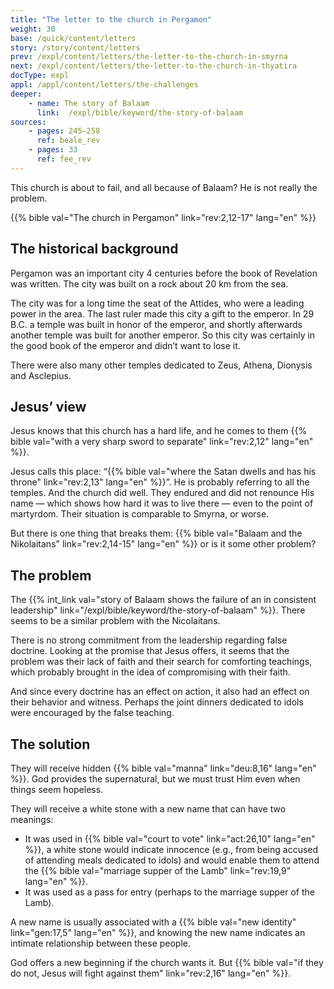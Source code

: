 ```yaml
---
title: "The letter to the church in Pergamon"
weight: 30
base: /quick/content/letters
story: /story/content/letters
prev: /expl/content/letters/the-letter-to-the-church-in-smyrna
next: /expl/content/letters/the-letter-to-the-church-in-thyatira
docType: expl
appl: /appl/content/letters/the-challenges
deeper:
    - name: The story of Balaam
      link:  /expl/bible/keyword/the-story-of-balaam
sources: 
    - pages: 245–258
      ref: beale_rev
    - pages: 33
      ref: fee_rev
---
```


This church is about to fail, and all because of Balaam? He is not really the problem.

{{% bible val="The church in Pergamon" link="rev:2,12-17" lang="en" %}}

## The historical background

<a name="1d2e"></a>
Pergamon was an important city 4 centuries before the book of Revelation was written. The city was built on a rock about 20 km from the sea.

The city was for a long time the seat of the Attides, who were a leading power in the area. The last ruler made this city a gift to the emperor. In 29 B.C. a temple was built in honor of the emperor, and shortly afterwards another temple was built for another emperor. So this city was certainly in the good book of the emperor and didn’t want to lose it.

There were also many other temples dedicated to Zeus, Athena, Dionysis and Asclepius.

## Jesus’ view

<a name="84e8"></a>
Jesus knows that this church has a hard life, and he comes to them {{% bible val="with a very sharp sword to separate" link="rev:2,12" lang="en" %}}.

Jesus calls this place: “{{% bible val="where the Satan dwells and has his throne" link="rev:2,13" lang="en" %}}”. He is probably referring to all the temples. And the church did well. They endured and did not renounce His name — which shows how hard it was to live there — even to the point of martyrdom. Their situation is comparable to Smyrna, or worse.

But there is one thing that breaks them: {{% bible val="Balaam and the Nikolaitans" link="rev:2,14-15" lang="en" %}} or is it some other problem?

## The problem

<a name="607a"></a>
The {{% int_link val="story of Balaam shows the failure of an in consistent leadership" link="/expl/bible/keyword/the-story-of-balaam" %}}. There seems to be a similar problem with the Nicolaitans.

There is no strong commitment from the leadership regarding false doctrine. Looking at the promise that Jesus offers, it seems that the problem was their lack of faith and their search for comforting teachings, which probably brought in the idea of compromising with their faith.

And since every doctrine has an effect on action, it also had an effect on their behavior and witness. Perhaps the joint dinners dedicated to idols were encouraged by the false teaching.

## The solution

<a name="72a9"></a>
They will receive hidden {{% bible val="manna" link="deu:8,16" lang="en" %}}. God provides the supernatural, but we must trust Him even when things seem hopeless.

They will receive a white stone with a new name that can have two meanings:

- It was used in {{% bible val="court to vote" link="act:26,10" lang="en" %}}, a white stone would indicate innocence (e.g., from being accused of attending meals dedicated to idols) and would enable them to attend the {{% bible val="marriage supper of the Lamb" link="rev:19,9" lang="en" %}}.
- It was used as a pass for entry (perhaps to the marriage supper of the Lamb).

A new name is usually associated with a {{% bible val="new identity" link="gen:17,5" lang="en" %}}, and knowing the new name indicates an intimate relationship between these people.

God offers a new beginning if the church wants it. But {{% bible val="if they do not, Jesus will fight against them" link="rev:2,16" lang="en" %}}.
